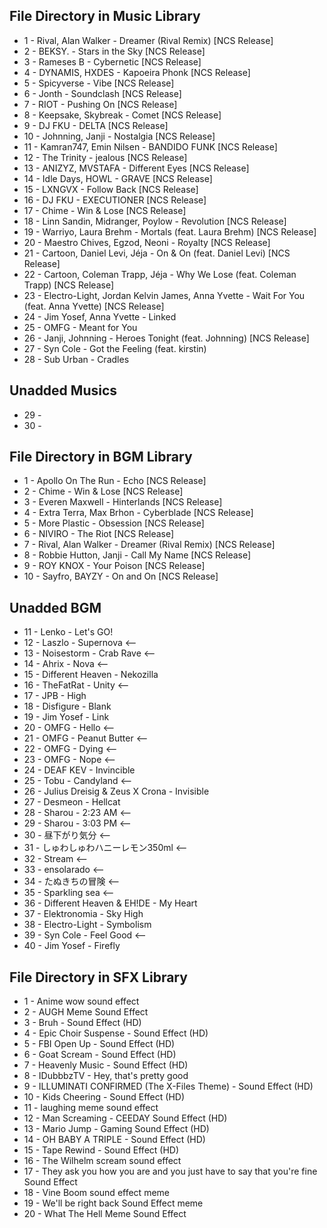 ## **File Directory in Music Library**
- 1 - Rival, Alan Walker - Dreamer (Rival Remix) [NCS Release]
- 2 - BEKSY. - Stars in the Sky [NCS Release]
- 3 - Rameses B - Cybernetic [NCS Release]
- 4 - DYNAMIS, HXDES - Kapoeira Phonk [NCS Release]
- 5 - Spicyverse - Vibe [NCS Release]
- 6 - Jonth - Soundclash [NCS Release]
- 7 - RIOT - Pushing On [NCS Release] 
- 8 - Keepsake, Skybreak - Comet [NCS Release]
- 9 - DJ FKU - DELTA [NCS Release]
- 10 - Johnning, Janji - Nostalgia [NCS Release]
- 11 - Kamran747, Emin Nilsen - BANDIDO FUNK [NCS Release]
- 12 - The Trinity - jealous [NCS Release]
- 13 - ANIZYZ, MVSTAFA - Different Eyes [NCS Release]
- 14 - Idle Days, HOWL - GRAVE [NCS Release]
- 15 - LXNGVX - Follow Back [NCS Release]
- 16 - DJ FKU - EXECUTIONER [NCS Release]
- 17 - Chime - Win & Lose [NCS Release]
- 18 - Linn Sandin, Midranger, Poylow - Revolution [NCS Release]
- 19 - Warriyo, Laura Brehm - Mortals (feat. Laura Brehm) [NCS Release]
- 20 - Maestro Chives, Egzod, Neoni - Royalty [NCS Release]
- 21 - Cartoon, Daniel Levi, Jéja - On & On (feat. Daniel Levi) [NCS Release]
- 22 - Cartoon, Coleman Trapp, Jéja - Why We Lose (feat. Coleman Trapp) [NCS Release]
- 23 - Electro-Light, Jordan Kelvin James, Anna Yvette - Wait For You (feat. Anna Yvette) [NCS Release]
- 24 - Jim Yosef, Anna Yvette - Linked
- 25 - OMFG - Meant for You
- 26 - Janji, Johnning - Heroes Tonight (feat. Johnning) [NCS Release]  
- 27 - Syn Cole - Got the Feeling (feat. kirstin) 
- 28 - Sub Urban - Cradles

## **Unadded Musics**
- 29 - 
- 30 - 


## **File Directory in BGM Library**                
- 1 - Apollo On The Run - Echo [NCS Release]
- 2 - Chime - Win & Lose [NCS Release]
- 3 - Everen Maxwell - Hinterlands [NCS Release]
- 4 - Extra Terra, Max Brhon - Cyberblade [NCS Release]
- 5 - More Plastic - Obsession [NCS Release]
- 6 - NIVIRO - The Riot [NCS Release]
- 7 - Rival, Alan Walker - Dreamer (Rival Remix) [NCS Release]
- 8 - Robbie Hutton, Janji - Call My Name [NCS Release]
- 9 - ROY KNOX - Your Poison [NCS Release]
- 10 - Sayfro, BAYZY - On and On [NCS Release]

## **Unadded BGM**
- 11 - Lenko - Let's GO!
- 12 - Laszlo - Supernova <--
- 13 - Noisestorm - Crab Rave <--
- 14 - Ahrix - Nova <--
- 15 - Different Heaven - Nekozilla
- 16 - TheFatRat - Unity <--
- 17 - JPB - High
- 18 - Disfigure - Blank
- 19 - Jim Yosef - Link
- 20 - OMFG - Hello <--
- 21 - OMFG - Peanut Butter <--
- 22 - OMFG - Dying <--
- 23 - OMFG - Nope <--
- 24 - DEAF KEV - Invincible
- 25 - Tobu - Candyland <--
- 26 - Julius Dreisig & Zeus X Crona - Invisible
- 27 - Desmeon - Hellcat
- 28 - Sharou - 2:23 AM <--
- 29 - Sharou - 3:03 PM <--
- 30 - 昼下がり気分 <--
- 31 - しゅわしゅわハニーレモン350ml <--
- 32 - Stream <--
- 33 - ensolarado <--
- 34 - たぬきちの冒険 <--
- 35 - Sparkling sea <--
- 36 - Different Heaven & EH!DE - My Heart
- 37 - Elektronomia - Sky High
- 38 - Electro-Light - Symbolism
- 39 - Syn Cole - Feel Good <--
- 40 - Jim Yosef - Firefly

## **File Directory in SFX Library**
- 1 - Anime wow sound effect
- 2 - AUGH Meme Sound Effect
- 3 - Bruh - Sound Effect (HD)
- 4 - Epic Choir Suspense - Sound Effect (HD)
- 5 - FBI Open Up - Sound Effect (HD)
- 6 - Goat Scream - Sound Effect (HD)
- 7 - Heavenly Music - Sound Effect (HD)
- 8 - IDubbbzTV - Hey, that's pretty good
- 9 - ILLUMINATI CONFIRMED (The X-Files Theme) - Sound Effect (HD)
- 10 - Kids Cheering - Sound Effect (HD)
- 11 - laughing meme sound effect
- 12 - Man Screaming - CEEDAY Sound Effect (HD)
- 13 - Mario Jump - Gaming Sound Effect (HD)
- 14 - OH BABY A TRIPLE - Sound Effect (HD)
- 15 - Tape Rewind - Sound Effect (HD)
- 16 - The Wilhelm scream sound effect
- 17 - They ask you how you are and you just have to say that you're fine Sound Effect
- 18 - Vine Boom sound effect meme
- 19 - We'll be right back Sound Effect meme
- 20 - What The Hell Meme Sound Effect
